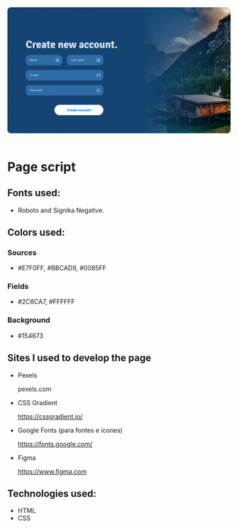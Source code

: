 <div>
    <img src="Page_create_account.png">
</div>

<br/>

<h1>Page script</h1>

<h2>Fonts used:</h2>

- Roboto and Signika Negative.

<h2>Colors used:</h2>

<h3>Sources</h3>

- #E7F0FF, #BBCAD9, #0085FF

<h3>Fields</h3>

- #2C6CA7, #FFFFFF

<h3>Background</h3>

- #154673

<h2>Sites I used to develop the page</h2>

- Pexels <p>pexels.com</p>
- CSS Gradient <p>https://cssgradient.io/</p>
- Google Fonts (para fontes e ícones) <p>https://fonts.google.com/</p>
- Figma <p>https://www.figma.com</p>

<h2>Technologies used:</h2>

- HTML
- CSS
